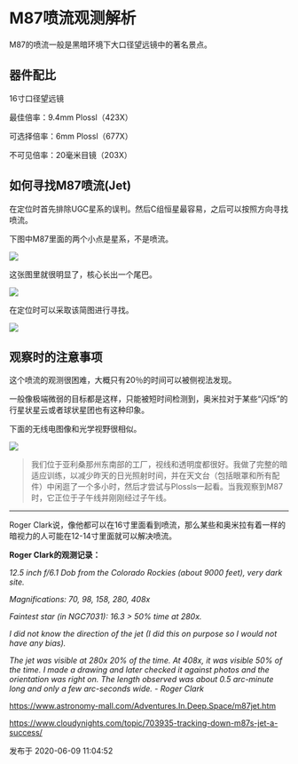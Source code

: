 # M87喷流观测解析

M87的喷流一般是黑暗环境下大口径望远镜中的著名景点。

  

## 器件配比

16寸口径望远镜

最佳倍率：9.4mm Plossl（423X）

可选择倍率：6mm Plossl（677X）

不可见倍率：20毫米目镜（203X）

## 如何寻找M87喷流(Jet)

  

在定位时首先排除UGC星系的误判。然后C组恒星最容易，之后可以按照方向寻找喷流。

下图中M87里面的两个小点是星系，不是喷流。

![](https://pic1.zhimg.com/v2-1b13900efd94b7843d90da4cf835bc4d_720w.jpg?source=d16d100b)

这张图里就很明显了，核心长出一个尾巴。

![](https://pic1.zhimg.com/v2-73e0b0f3141801fccb7aacdb498d86d8_720w.jpg?source=d16d100b)

在定位时可以采取该简图进行寻找。

![](https://pic3.zhimg.com/v2-cc880fb2378ef156916fe7bd0c18fc5f_720w.jpg?source=d16d100b)

  

## 观察时的注意事项

这个喷流的观测很困难，大概只有20％的时间可以被侧视法发现。

一般像极端微弱的目标都是这样，只能被短时间检测到，奥米拉对于某些“闪烁”的行星状星云或者球状星团也有这种印象。

  

下面的无线电图像和光学视野很相似。

![](https://pic3.zhimg.com/v2-cf572dc7481bd7e92f886d12f076c221_720w.png?source=d16d100b)

>
> 我们位于亚利桑那州东南部的工厂，视线和透明度都很好。我做了完整的暗适应训练，以减少昨天的日光照射时间，并在天文台（包括眼罩和所有配件）中闲逛了一个多小时，然后才尝试与Plossls一起看。当我观察到M87时，它正位于子午线并刚刚经过子午线。

  

* * *

Roger Clark说，像他都可以在16寸里面看到喷流，那么某些和奥米拉有着一样的暗视力的人可能在12-14寸里面就可以解决喷流。

  

  

 **Roger Clark的观测记录：**

 _12.5 inch f/6.1 Dob from the Colorado Rockies (about 9000 feet), very dark
site._

 _Magnifications: 70, 98, 158, 280, 408x_

 _Faintest star (in NGC7031): 16.3 > 50% time at 280x._

 _I did not know the direction of the jet (I did this on purpose so I would
not have any bias)._

 _The jet was visible at 280x 20% of the time. At 408x, it was visible 50% of
the time. I made a drawing and later checked it against photos and the
orientation was right on. The length observed was about 0.5 arc-minute long
and only a few arc-seconds wide. - Roger Clark_

  

<https://www.astronomy-mall.com/Adventures.In.Deep.Space/m87jet.htm>

https://www.cloudynights.com/topic/703935-tracking-down-m87s-jet-a-success/

发布于 2020-06-09 11:04:52

